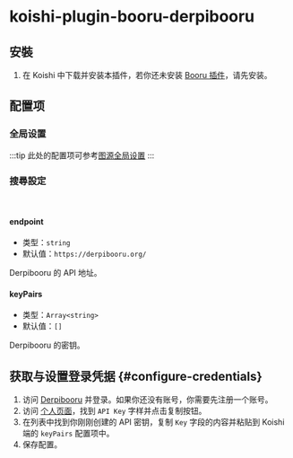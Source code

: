 # koishi-plugin-booru-derpibooru

## 安裝

1. 在 Koishi 中下载并安装本插件，若你还未安装 [Booru 插件](../index.md)，请先安装。

## 配置项

### 全局设置

:::tip
此处的配置项可参考[图源全局设置](../config#global-settings)
:::

### 搜尋設定

<br>

#### endpoint

- 类型：`string`
- 默认值：`https://derpibooru.org/`

Derpibooru 的 API 地址。

#### keyPairs

- 类型：`Array<string>`
- 默认值：`[]`

Derpibooru 的密钥。

## 获取与设置登录凭据 {#configure-credentials}

1. 访问 [Derpibooru](https://derpibooru.org/) 并登录。如果你还没有账号，你需要先注册一个账号。
2. 访问 [个人页面](https://derpibooru.org/registrations/edit)，找到 `API Key` 字样并点击复制按钮。
3. 在列表中找到你刚刚创建的 API 密钥，复制 `Key` 字段的内容并粘贴到 Koishi 端的 `keyPairs` 配置项中。
4. 保存配置。
